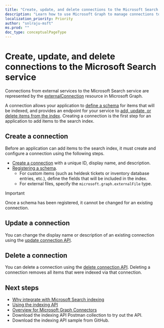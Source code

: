 ```yaml
---
title: "Create, update, and delete connections to the Microsoft Search service"
description: "Learn how to use Microsoft Graph to manage connections to the Microsoft Search service"
localization_priority: Priority
author: "snlraju-msft"
ms.prod: ""
doc_type: conceptualPageType
---
```


# Create, update, and delete connections to the Microsoft Search service

Connections from external services to the Microsoft Search service are represented by the [externalConnection](/graph/api/resources/externalconnection?view=graph-rest-beta) resource in Microsoft Graph.

A connection allows your application to [define a schema](/graph/api/externalconnection-post-schema?view=graph-rest-beta) for items that will be indexed, and provides an endpoint for your service to [add, update, or delete items from the index](search-index-manage-items.md). Creating a connection is the first step for an application to add items to the search index.

## Create a connection

Before an application can add items to the search index, it must create and configure a connection using the following steps.

- [Create a connection](/graph/api/external-post-connections?view=graph-rest-beta) with a unique ID, display name, and description.
- [Registering a schema](/graph/api/externalconnection-post-schema?view=graph-rest-beta).
  - For custom items (such as heldesk tickets or inventory database entries, etc.), define the fields that will be included in the index.
  - For external files, specify the `microsoft.graph.externalFile` type.

> [!IMPORTANT]
> Once a schema has been registered, it cannot be changed for an existing connection.

## Update a connection

You can change the display name or description of an existing connection using the [update connection API](/graph/api/externalconnection-update?view=graph-rest-beta).

## Delete a connection

You can delete a connection using the [delete connection API](/graph/api/externalconnection-delete?view=graph-rest-beta). Deleting a connection removes all items that were indexed via that connection.

## Next steps

- [Why integrate with Microsoft Search indexing](search-index-overview.md)
- [Using the indexing API](/graph/api/resources/indexing-api-overview?view=graph-rest-beta)
- [Overview for Microsoft Graph Connectors](/microsoftsearch/connectors-overview)
- Download the indexing API Postman collection to try out the API.
- Download the indexing API sample from GitHub.
